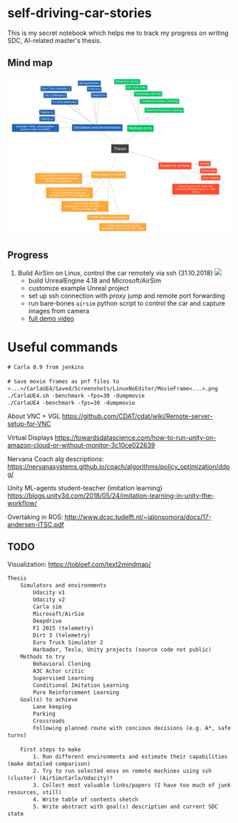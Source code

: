 # self-driving-car-stories
This is my secret notebook which helps me to track my progress on writing SDC, AI-related master's thesis.

## Mind map

![](images/mindmap.png)

## Progress

1. Build AirSim on Linux, control the car remotely via ssh (31.10.2018)
![](https://media.giphy.com/media/2tRoKjX4R0ZEs5xkpr/giphy.gif)
	- build UnrealEngine 4.18 and Microsoft/AirSim
	- customize example Unreal project
	- set up ssh connection with proxy jump and remote port forwarding
	- run bare-bones `airsim` python script to control the car and capture images from camera
	- [full demo video](https://drive.google.com/file/d/1jrG0tF3Q46QNrw3CcDA4_jF6YP4jAxZw/view?usp=sharing)



		
		
# Useful commands
```
# Carla 0.9 from jenkins

# Save movie frames as pnf files to <...>/CarlaUE4/Saved/Screenshots/LinuxNoEditor/MovieFrame<...>.png
./CarlaUE4.sh -benchmark -fps=30 -dumpmovie
./CarlaUE4 -benchmark -fps=30 -dumpmovie
```
About VNC + VGL
https://github.com/CDAT/cdat/wiki/Remote-server-setup-for-VNC

Virtual Displays
https://towardsdatascience.com/how-to-run-unity-on-amazon-cloud-or-without-monitor-3c10ce022639

Nervana Coach alg descriptions:
https://nervanasystems.github.io/coach/algorithms/policy_optimization/ddpg/
	
Unity ML-agents student-teacher (imitation learning)
https://blogs.unity3d.com/2018/05/24/imitation-learning-in-unity-the-workflow/

Overtaking in ROS:
http://www.dcsc.tudelft.nl/~jalonsomora/docs/17-andersen-ITSC.pdf

## TODO
Visualization: https://tobloef.com/text2mindmap/
```
Thesis
	Simulators and environments
		Udacity v1
		Udacity v2
		Carla sim
		Microsoft/AirSim
		Deepdrive
		F1 2015 (telemetry)
		Dirt 3 (telemetry)
		Euro Truck Simulator 2
		Harbador, Tesla, Unity projects (source code not public)
	Methods to try
		Behavioral Cloning
		A3C Actor critic
		Supervised Learning
		Conditional Imitation Learning
		Pure Reinforcement Learning
	Goal(s) to achieve
		Lane keeping
		Parking
		Crossroads
		Following planned route with concious decisions (e.g. A*, safe turns)
		
	First steps to make
		1. Run different environments and estimate their capabilities (make detailed comparison)
		2. Try to run selected envs on remote machines using ssh (cluster) (AirSim/Carla/Udacity)?
		3. Collect most valuable links/papers (I have too much of junk resources, still)
		4. Write table of contents sketch
		5. Write abstract with goal(s) description and current SDC state
```
